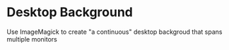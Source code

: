 # Desktop Background

Use ImageMagick to create "a continuous" desktop backgroud that spans multiple monitors
